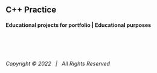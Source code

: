 ## C++ Practice
#### Educational projects for portfolio | Educational purposes

&nbsp;  

&nbsp;  
###### Copyright © 2022 &nbsp;   | &nbsp;   All Rights Reserved

